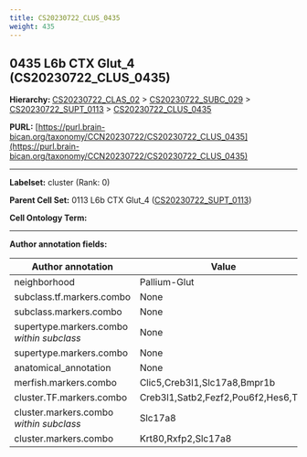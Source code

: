 ```yaml
---
title: CS20230722_CLUS_0435
weight: 435
---
```

## 0435 L6b CTX Glut_4 (CS20230722_CLUS_0435)
<b>Hierarchy: </b>
[CS20230722_CLAS_02](../CS20230722_CLAS_02) >
[CS20230722_SUBC_029](../CS20230722_SUBC_029) >
[CS20230722_SUPT_0113](../CS20230722_SUPT_0113) >
[CS20230722_CLUS_0435](../CS20230722_CLUS_0435)

**PURL:** [https://purl.brain-bican.org/taxonomy/CCN20230722/CS20230722_CLUS_0435](https://purl.brain-bican.org/taxonomy/CCN20230722/CS20230722_CLUS_0435)

---


**Labelset:** cluster (Rank: 0)

**Parent Cell Set:** 0113 L6b CTX Glut_4 ([CS20230722_SUPT_0113](../CS20230722_SUPT_0113))



**Cell Ontology Term:** 

[MARKER GENES.]: #


---

[TRANSFERRED ANNOTATIONS.]: #


[AUTHOR ANNOTATION FIELDS.]: #


**Author annotation fields:**

| Author annotation | Value |
|-------------------|-------|
|neighborhood|Pallium-Glut|
|subclass.tf.markers.combo|None|
|subclass.markers.combo|None|
|supertype.markers.combo _within subclass_|None|
|supertype.markers.combo|None|
|anatomical_annotation|None|
|merfish.markers.combo|Clic5,Creb3l1,Slc17a8,Bmpr1b|
|cluster.TF.markers.combo|Creb3l1,Satb2,Fezf2,Pou6f2,Hes6,Tox|
|cluster.markers.combo _within subclass_|Slc17a8|
|cluster.markers.combo|Krt80,Rxfp2,Slc17a8|
